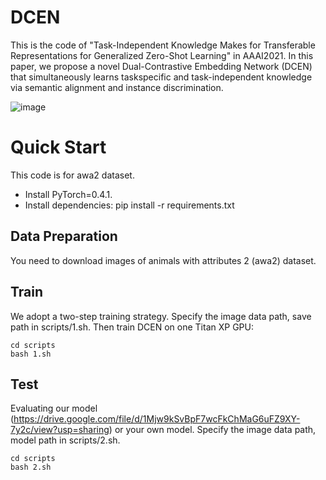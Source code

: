 # DCEN

This is the code of "Task-Independent Knowledge Makes for Transferable Representations for Generalized Zero-Shot Learning" in AAAI2021. In this paper, we propose a novel Dual-Contrastive Embedding Network (DCEN) that simultaneously learns taskspecific and task-independent knowledge via semantic alignment and instance discrimination.

![image](https://user-images.githubusercontent.com/58110770/110479539-7b26a980-8120-11eb-913d-a435c707be16.png)


# Quick Start

This code is for awa2 dataset.

- Install PyTorch=0.4.1.
- Install dependencies: pip install -r requirements.txt

## Data Preparation
You need to download images of animals with attributes 2 (awa2) dataset.

## Train

We adopt a two-step training strategy.
Specify the image data path, save path in scripts/1.sh. Then train DCEN on one Titan XP GPU:

``` 
cd scripts
bash 1.sh

``` 

## Test


Evaluating our model (https://drive.google.com/file/d/1Mjw9kSvBpF7wcFkChMaG6uFZ9XY-7y2c/view?usp=sharing) or your own model.
Specify the image data path, model path in scripts/2.sh.

``` 
cd scripts
bash 2.sh

```
